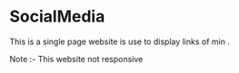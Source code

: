 # SocialMedia
 This is a single page website is use to display links of min .
 
Note :- This website not responsive 
